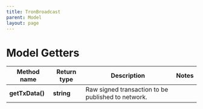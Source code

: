 ```yaml
---
title: TronBroadcast
parent: Model
layout: page
---
```


# Model Getters

Method name | Return type | Description | Notes
------------ | ------------- | ------------- | -------------
**getTxData()** | **string** | Raw signed transaction to be published to network. |

